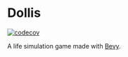# Dollis

[![codecov](https://codecov.io/gh/dollisgame/dollis/branch/master/graph/badge.svg?token=HZLFCWK9JO)](https://codecov.io/gh/dollisgame/dollis)

A life simulation game made with [Bevy](https://bevyengine.org).
